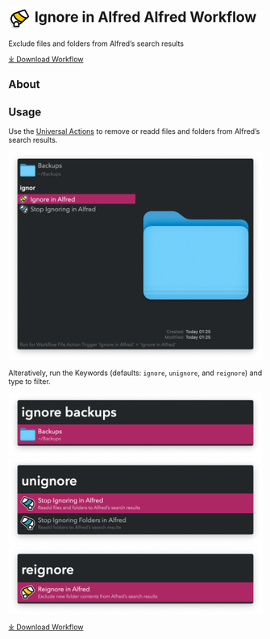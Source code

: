# <img src='Workflow/icon.png' width='45' align='center' alt='icon'> Ignore in Alfred Alfred Workflow

Exclude files and folders from Alfred’s search results

<a href='https://github.com/alfredapp/ignore-in-alfred-workflow/releases/latest/download/Ignore.in.Alfred.alfredworkflow'>⤓ Download Workflow</a>

## About

## Usage

Use the [Universal Actions](https://www.alfredapp.com/help/features/universal-actions/) to remove or readd files and folders from Alfred’s search results.

![Universal Actions for ignore and unignore](Workflow/images/about/universal_actions.png)

Alteratively, run the Keywords (defaults: `ignore`, `unignore`, and `reignore`) and type to filter.

![Alfred search for ignore](Workflow/images/about/ignore.png)
![Alfred search for unignore](Workflow/images/about/unignore.png)
![Alfred search for reignore](Workflow/images/about/reignore.png)

<a href='https://github.com/alfredapp/ignore-in-alfred-workflow/releases/latest/download/Ignore.in.Alfred.alfredworkflow'>⤓ Download Workflow</a>
